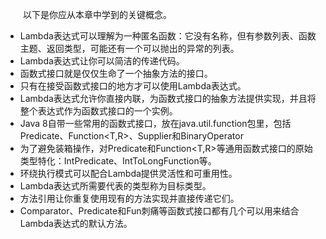 &emsp;&emsp;以下是你应从本章中学到的关键概念。

- Lambda表达式可以理解为一种匿名函数：它没有名称，但有参数列表、函数主题、返回类型，可能还有一个可以抛出的异常的列表。
- Lambda表达式让你可以简洁的传递代码。
- 函数式接口就是仅仅生命了一个抽象方法的接口。
- 只有在接受函数式接口的地方才可以使用Lambda表达式。
- Lambda表达式允许你直接内联，为函数式接口的抽象方法提供实现，并且将整个表达式作为函数式接口的一个实例。
- Java 8自带一些常用的函数式接口，放在java.util.function包里，包括Predicate<T>、Function<T,R>、Supplier<T>和BinaryOperator<T>
- 为了避免装箱操作，对Predicate<T>和Function<T,R>等通用函数式接口的原始类型特化：IntPredicate、IntToLongFunction等。
- 环绕执行模式可以配合Lambda提供灵活性和可重用性。
- Lambda表达式所需要代表的类型称为目标类型。
- 方法引用让你重复使用现有的方法实现并直接传递它们。
- Comparator、Predicate和Fun刺痛等函数式接口都有几个可以用来结合Lambda表达式的默认方法。